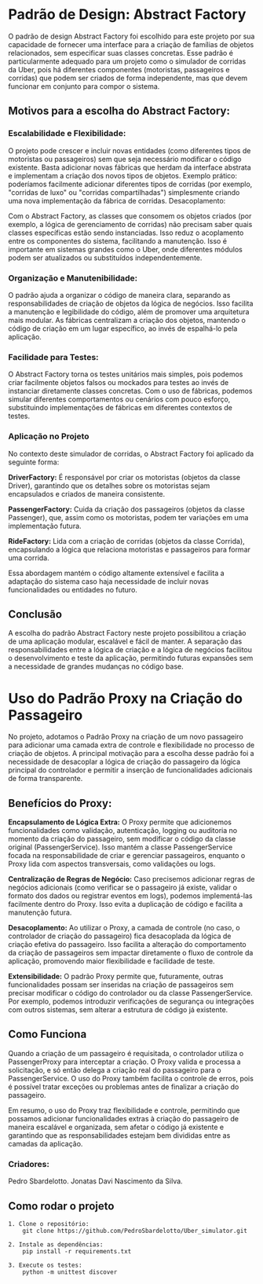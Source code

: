 # Padrão de Design: Abstract Factory
O padrão de design Abstract Factory foi escolhido para este projeto por sua capacidade de fornecer uma interface para a criação de famílias de objetos relacionados, sem especificar suas classes concretas. Esse padrão é particularmente adequado para um projeto como o simulador de corridas da Uber, pois há diferentes componentes (motoristas, passageiros e corridas) que podem ser criados de forma independente, mas que devem funcionar em conjunto para compor o sistema.

## Motivos para a escolha do Abstract Factory:

### Escalabilidade e Flexibilidade:

O projeto pode crescer e incluir novas entidades (como diferentes tipos de motoristas ou passageiros) sem que seja necessário modificar o código existente. Basta adicionar novas fábricas que herdam da interface abstrata e implementam a criação dos novos tipos de objetos.
Exemplo prático: poderíamos facilmente adicionar diferentes tipos de corridas (por exemplo, "corridas de luxo" ou "corridas compartilhadas") simplesmente criando uma nova implementação da fábrica de corridas.
Desacoplamento:

Com o Abstract Factory, as classes que consomem os objetos criados (por exemplo, a lógica de gerenciamento de corridas) não precisam saber quais classes específicas estão sendo instanciadas. Isso reduz o acoplamento entre os componentes do sistema, facilitando a manutenção.
Isso é importante em sistemas grandes como o Uber, onde diferentes módulos podem ser atualizados ou substituídos independentemente.

### Organização e Manutenibilidade:

O padrão ajuda a organizar o código de maneira clara, separando as responsabilidades de criação de objetos da lógica de negócios. Isso facilita a manutenção e legibilidade do código, além de promover uma arquitetura mais modular.
As fábricas centralizam a criação dos objetos, mantendo o código de criação em um lugar específico, ao invés de espalhá-lo pela aplicação.

### Facilidade para Testes:

O Abstract Factory torna os testes unitários mais simples, pois podemos criar facilmente objetos falsos ou mockados para testes ao invés de instanciar diretamente classes concretas.
Com o uso de fábricas, podemos simular diferentes comportamentos ou cenários com pouco esforço, substituindo implementações de fábricas em diferentes contextos de testes.

### Aplicação no Projeto
No contexto deste simulador de corridas, o Abstract Factory foi aplicado da seguinte forma:

**DriverFactory:** É responsável por criar os motoristas (objetos da classe Driver), garantindo que os detalhes sobre os motoristas sejam encapsulados e criados de maneira consistente.

**PassengerFactory:** Cuida da criação dos passageiros (objetos da classe Passenger), que, assim como os motoristas, podem ter variações em uma implementação futura.

**RideFactory:** Lida com a criação de corridas (objetos da classe Corrida), encapsulando a lógica que relaciona motoristas e passageiros para formar uma corrida.

Essa abordagem mantém o código altamente extensível e facilita a adaptação do sistema caso haja necessidade de incluir novas funcionalidades ou entidades no futuro.

## Conclusão
A escolha do padrão Abstract Factory neste projeto possibilitou a criação de uma aplicação modular, escalável e fácil de manter. A separação das responsabilidades entre a lógica de criação e a lógica de negócios facilitou o desenvolvimento e teste da aplicação, permitindo futuras expansões sem a necessidade de grandes mudanças no código base.

# Uso do Padrão Proxy na Criação do Passageiro
No projeto, adotamos o Padrão Proxy na criação de um novo passageiro para adicionar uma camada extra de controle e flexibilidade no processo de criação de objetos. A principal motivação para a escolha desse padrão foi a necessidade de desacoplar a lógica de criação do passageiro da lógica principal do controlador e permitir a inserção de funcionalidades adicionais de forma transparente.

## Benefícios do Proxy:
**Encapsulamento de Lógica Extra:** O Proxy permite que adicionemos funcionalidades como validação, autenticação, logging ou auditoria no momento da criação do passageiro, sem modificar o código da classe original (PassengerService). Isso mantém a classe PassengerService focada na responsabilidade de criar e gerenciar passageiros, enquanto o Proxy lida com aspectos transversais, como validações ou logs.

**Centralização de Regras de Negócio:** Caso precisemos adicionar regras de negócios adicionais (como verificar se o passageiro já existe, validar o formato dos dados ou registrar eventos em logs), podemos implementá-las facilmente dentro do Proxy. Isso evita a duplicação de código e facilita a manutenção futura.

**Desacoplamento:** Ao utilizar o Proxy, a camada de controle (no caso, o controlador de criação do passageiro) fica desacoplada da lógica de criação efetiva do passageiro. Isso facilita a alteração do comportamento da criação de passageiros sem impactar diretamente o fluxo de controle da aplicação, promovendo maior flexibilidade e facilidade de teste.

**Extensibilidade:** O padrão Proxy permite que, futuramente, outras funcionalidades possam ser inseridas na criação de passageiros sem precisar modificar o código do controlador ou da classe PassengerService. Por exemplo, podemos introduzir verificações de segurança ou integrações com outros sistemas, sem alterar a estrutura de código já existente.

## Como Funciona
Quando a criação de um passageiro é requisitada, o controlador utiliza o PassengerProxy para interceptar a criação. O Proxy valida e processa a solicitação, e só então delega a criação real do passageiro para o PassengerService. O uso do Proxy também facilita o controle de erros, pois é possível tratar exceções ou problemas antes de finalizar a criação do passageiro.

Em resumo, o uso do Proxy traz flexibilidade e controle, permitindo que possamos adicionar funcionalidades extras à criação do passageiro de maneira escalável e organizada, sem afetar o código já existente e garantindo que as responsabilidades estejam bem divididas entre as camadas da aplicação.


### Criadores:
Pedro Sbardelotto. 
Jonatas Davi Nascimento da Silva.




## Como rodar o projeto

    1. Clone o repositório:
        git clone https://github.com/PedroSbardelotto/Uber_simulator.git

    2. Instale as dependências:
        pip install -r requirements.txt 
    
    3. Execute os testes:
        python -m unittest discover
